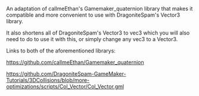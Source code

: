 An adaptation of callmeEthan's Gamemaker_quaternion library that makes it compatible and more convenient to use with DragoniteSpam's Vector3 library.

It also shortens all of DragoniteSpam's Vector3 to vec3 which you will also need to do to use it with this, or simply change any vec3 to a Vector3.

Links to both of the aforementioned librarys:

https://github.com/callmeEthan/Gamemaker_quaternion

https://github.com/DragoniteSpam-GameMaker-Tutorials/3DCollisions/blob/more-optimizations/scripts/Col_Vector/Col_Vector.gml

